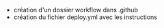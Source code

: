 - création d'un dossier workflow dans .github
- création du fichier deploy.yml avec les instructions
